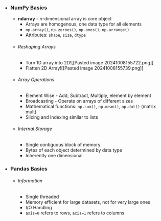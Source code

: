 
- ### NumPy Basics
	- **ndarray** - $n$-dimensional array is core object
		- Arrays are homogenous, one data type for all elements
		- `np.array()`, `np.zeroes()`, `np.ones()`, `np.arrange()`
		- Attributes: `shape`, `size`, `dtype`
	- ###### Reshaping Arrays
		- Turn 1D array into 2D![[Pasted image 20241008155722.png]]
		- Flatten 2D Array![[Pasted image 20241008155739.png]]
	- ###### Array Operations
		- Element Wise - Add, Subtract, Multiply, element by element
		- Broadcasting - Operate on arrays of different sizes
		- Mathematical functions: `np.sum()`, `np.mean()`, `np.dot()` (matrix mult)
		- Slicing and Indexing similar to lists
	- ###### Internal Storage
		- Single contiguous block of memory
		- Bytes of each object determined by data type
		- Inherently one dimensional

- ### Pandas Basics
	- ###### Information
		- Single threaded
		- Memory efficient for large datasets, not for very large ones
		- I/O Handling
		- `axis=0` refers to rows, `axis=1` refers to columns
